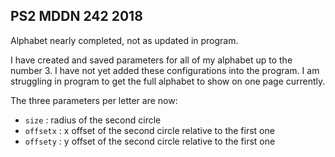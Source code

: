 ## PS2 MDDN 242 2018

Alphabet nearly completed, not as updated in program.

I have created and saved parameters for all of my alphabet up to the number 3. I have not yet added these configurations into the program. I am struggling in program to get the full alphabet to show on one page currently.

The three parameters per letter are now:
  * `size` : radius of the second circle
  * `offsetx` : x offset of the second circle relative to the first one
  * `offsety` : y offset of the second circle relative to the first one

